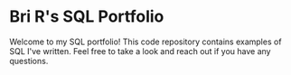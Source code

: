 # Bri R's SQL Portfolio

Welcome to my SQL portfolio! This code repository contains examples of SQL I've written. Feel free to take a look and reach out if you have any questions.
